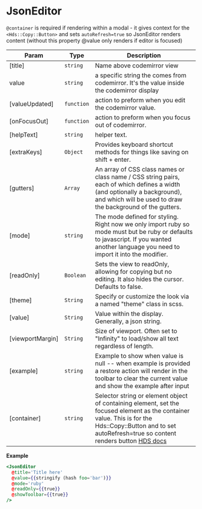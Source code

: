 # JsonEditor

`@container` is required if rendering within a modal - it gives context for the `<Hds::Copy::Button>` and sets `autoRefresh=true` so JsonEditor renders content (without this property @value only renders if editor is focused)

| Param            | Type                  | Description                                                                                                                                                                                                                                                                           |
| ---------------- | --------------------- | ------------------------------------------------------------------------------------------------------------------------------------------------------------------------------------------------------------------------------------------------------------------------------------- |
| [title]          | <code>string</code>   | Name above codemirror view                                                                                                                                                                                                                                                            |
| value            | <code>string</code>   | a specific string the comes from codemirror. It's the value inside the codemirror display                                                                                                                                                                                             |
| [valueUpdated]   | <code>function</code> | action to preform when you edit the codemirror value.                                                                                                                                                                                                                                 |
| [onFocusOut]     | <code>function</code> | action to preform when you focus out of codemirror.                                                                                                                                                                                                                                   |
| [helpText]       | <code>string</code>   | helper text.                                                                                                                                                                                                                                                                          |
| [extraKeys]      | <code>Object</code>   | Provides keyboard shortcut methods for things like saving on shift + enter.                                                                                                                                                                                                           |
| [gutters]        | <code>Array</code>    | An array of CSS class names or class name / CSS string pairs, each of which defines a width (and optionally a background), and which will be used to draw the background of the gutters.                                                                                              |
| [mode]           | <code>string</code>   | The mode defined for styling. Right now we only import ruby so mode must but be ruby or defaults to javascript. If you wanted another language you need to import it into the modifier.                                                                                               |
| [readOnly]       | <code>Boolean</code>  | Sets the view to readOnly, allowing for copying but no editing. It also hides the cursor. Defaults to false.                                                                                                                                                                          |
| [theme]          | <code>String</code>   | Specify or customize the look via a named "theme" class in scss.                                                                                                                                                                                                                      |
| [value]          | <code>String</code>   | Value within the display. Generally, a json string.                                                                                                                                                                                                                                   |
| [viewportMargin] | <code>String</code>   | Size of viewport. Often set to "Infinity" to load/show all text regardless of length.                                                                                                                                                                                                 |
| [example]        | <code>string</code>   | Example to show when value is null -- when example is provided a restore action will render in the toolbar to clear the current value and show the example after input                                                                                                                |
| [container]      | <code>string</code>   | Selector string or element object of containing element, set the focused element as the container value. This is for the Hds::Copy::Button and to set autoRefresh=true so content renders button [HDS docs](https://hds-website-hashicorp.vercel.app/components/copy/button?tab=code) |

**Example**

```hbs preview-template
<JsonEditor
  @title='Title here'
  @value={{stringify (hash foo='bar')}}
  @mode='ruby'
  @readOnly={{true}}
  @showToolbar={{true}}
/>
```

